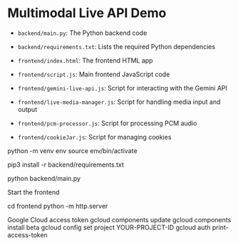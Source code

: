 # Multimodal Live API Demo
- `backend/main.py`: The Python backend code
- `backend/requirements.txt`: Lists the required Python dependencies

- `frontend/index.html`: The frontend HTML app
- `frontend/script.js`: Main frontend JavaScript code
- `frontend/gemini-live-api.js`: Script for interacting with the Gemini API
- `frontend/live-media-manager.js`: Script for handling media input and output
- `frontend/pcm-processor.js`: Script for processing PCM audio
- `frontend/cookieJar.js`: Script for managing cookies


python -m venv env
source env/bin/activate

pip3 install -r backend/requirements.txt

python backend/main.py

Start the frontend

cd frontend
python -m http.server

Google Cloud access token
gcloud components update
gcloud components install beta
gcloud config set project YOUR-PROJECT-ID
gcloud auth print-access-token

